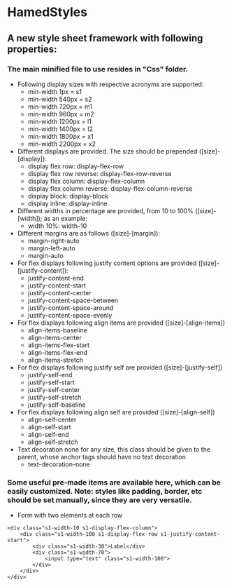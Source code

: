 # HamedStyles

## A new style sheet framework with following properties:  
  
### The main minified file to use resides in "Css" folder.
  
* Following display sizes with respective acronyms are supported:
  * min-width 1px = s1
  * min-width 540px = s2
  * min-width 720px = m1
  * min-width 960px = m2
  * min-width 1200px = l1
  * min-width 1400px = l2
  * min-width 1800px = x1
  * min-width 2200px = x2
* Different displays are provided. The size should be prepended ([size]-[display]):
  * display flex row: display-flex-row
  * display flex row reverse: display-flex-row-reverse
  * display flex column: display-flex-column
  * display flex column reverse: display-flex-column-reverse
  * display block: display-block
  * display inline: display-inline
* Different widths in percentage are provided, from 10 to 100% ([size]-[width]); as an example:
  * width 10%: width-10
* Different margins are as follows ([size]-[margin]):
  * margin-right-auto
  * margin-left-auto
  * margin-auto
* For flex displays following justify content options are provided ([size]-[justify-content]):
  * justify-content-end
  * justify-content-start
  * justify-content-center
  * justify-content-space-between
  * justify-content-space-around
  * justify-content-space-evenly
* For flex displays following align items are provided ([size]-[align-items])
  * align-items-baseline
  * align-items-center
  * align-items-flex-start
  * align-items-flex-end
  * align-items-stretch
* For flex displays following justify self are provided ([size]-[justify-self])
  * justify-self-end
  * justify-self-start
  * justify-self-center
  * justify-self-stretch
  * justify-self-baseline
* For flex displays following align self are provided ([size]-[align-self])
  * align-self-center
  * align-self-start
  * align-self-end
  * align-self-stretch
* Text decoration none for any size, this class should be given to the parent, whose anchor tags should have no text decoration
  * text-decoration-none

### Some useful pre-made items are available here, which can be easily customized. <b>Note:</b> styles like padding, border, etc should be set manually, since they are very versatile.
* Form with two elements at each row
```
<div class="s1-width-10 s1-display-flex-column">
    <div class="s1-width-100 s1-display-flex-row s1-justify-content-start">
        <div class="s1-width-30">Label</div>
        <div class="s1-width-70">
            <input type="text" class="s1-width-100">
        </div>
    </div>
</div>
```
